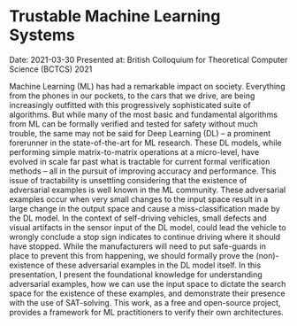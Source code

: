 # Trustable Machine Learning Systems

Date: 2021-03-30
Presented at: British Colloquium for Theoretical Computer Science (BCTCS) 2021

Machine Learning (ML) has had a remarkable impact on
society. Everything from the phones in our pockets, to the cars that
we drive, are being increasingly outfitted with this progressively
sophisticated suite of algorithms. But while many of the most basic
and fundamental algorithms from ML can be formally verified and tested
for safety without much trouble, the same may not be said for Deep
Learning (DL) – a prominent forerunner in the state-of-the-art for ML
research. These DL models, while performing simple matrix-to-matrix
operations at a micro-level, have evolved in scale far past what is
tractable for current formal verification methods – all in the pursuit
of improving accuracy and performance. This issue of tractability is
unsettling considering that the existence of adversarial examples is
well known in the ML community. These adversarial examples occur when
very small changes to the input space result in a large change in the
output space and cause a miss-classification made by the DL model. In
the context of self-driving vehicles, small defects and visual
artifacts in the sensor input of the DL model, could lead the vehicle
to wrongly conclude a stop sign indicates to continue driving where it
should have stopped. While the manufacturers will need to put
safe-guards in place to prevent this from happening, we should
formally prove the (non)-existence of these adversarial examples in
the DL model itself. In this presentation, I present the foundational
knowledge for understanding adversarial examples, how we can use the
input space to dictate the search space for the existence of these
examples, and demonstrate their presence with the use of
SAT-solving. This work, as a free and open-source project, provides a
framework for ML practitioners to verify their own architectures.
